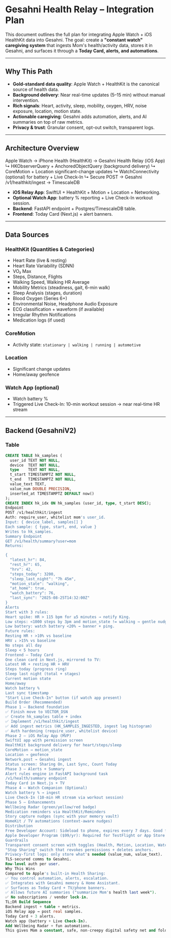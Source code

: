 # Gesahni Health Relay – Integration Plan

This document outlines the full plan for integrating Apple Watch + iOS HealthKit data into Gesahni.
The goal: create a **"constant watch" caregiving system** that ingests Mom's health/activity data, stores it in Gesahni, and surfaces it through a **Today Card, alerts, and automations**.

---

## Why This Path
- **Gold-standard data quality**: Apple Watch + HealthKit is the canonical source of health data.
- **Background delivery**: Near real-time updates (5–15 min) without manual intervention.
- **Rich signals**: Heart, activity, sleep, mobility, oxygen, HRV, noise exposure, location, motion state.
- **Actionable caregiving**: Gesahni adds automation, alerts, and AI summaries on top of raw metrics.
- **Privacy & trust**: Granular consent, opt-out switch, transparent logs.

---

## Architecture Overview

Apple Watch → iPhone Health (HealthKit) → Gesahni Health Relay (iOS App)
↳ HKObserverQuery + AnchoredObjectQuery (background delivery)
↳ CoreMotion + Location significant-change updates
↳ WatchConnectivity (optional) for battery + Live Check-In
↳ Secure POST → Gesahni /v1/healthkit/ingest → TimescaleDB

- **iOS Relay App**: SwiftUI + HealthKit + Motion + Location + Networking.
- **Optional Watch App**: battery % reporting + Live Check-In workout session.
- **Backend**: FastAPI endpoint + Postgres/TimescaleDB table.
- **Frontend**: Today Card (Next.js) + alert banners.

---

## Data Sources

### HealthKit (Quantities & Categories)
- Heart Rate (live & resting)
- Heart Rate Variability (SDNN)
- VO₂ Max
- Steps, Distance, Flights
- Walking Speed, Walking HR Average
- Mobility Metrics (steadiness, gait, 6-min walk)
- Sleep Analysis (stages, duration)
- Blood Oxygen (Series 6+)
- Environmental Noise, Headphone Audio Exposure
- ECG classification + waveform (if available)
- Irregular Rhythm Notifications
- Medication logs (if used)

### CoreMotion
- Activity state: `stationary | walking | running | automotive`

### Location
- Significant change updates
- Home/away geofence

### Watch App (optional)
- Watch battery %
- Triggered Live Check-In: 10-min workout session → near real-time HR stream

---

## Backend (GesahniV2)

### Table
```sql
CREATE TABLE hk_samples (
  user_id TEXT NOT NULL,
  device  TEXT NOT NULL,
  type    TEXT NOT NULL,
  t_start TIMESTAMPTZ NOT NULL,
  t_end   TIMESTAMPTZ NOT NULL,
  value_text TEXT,
  value_num DOUBLE PRECISION,
  inserted_at TIMESTAMPTZ DEFAULT now()
);
CREATE INDEX hk_idx ON hk_samples (user_id, type, t_start DESC);
Endpoint
POST /v1/healthkit/ingest
Auth: require_user, whitelist mom's user_id.
Input: { device_label, samples[] }
Each sample: { type, start, end, value }
Writes to hk_samples.
Summary Endpoint
GET /v1/health/summary?user=mom
Returns:

{
  "latest_hr": 84,
  "rest_hr": 65,
  "hrv": 42,
  "steps_today": 3200,
  "sleep_last_night": "7h 45m",
  "motion_state": "walking",
  "at_home": true,
  "watch_battery": 76,
  "last_sync": "2025-08-25T14:32:00Z"
}
Alerts
Start with 3 rules:
Heart spike: HR > 115 bpm for ≥5 minutes → notify King.
Low steps: <1000 steps by 3pm and motion_state != walking → gentle nudge on TV/phone.
Low battery: watch battery <20% → banner + ping.
Future rules:
Resting HR ↑ >10% vs baseline
HRV ↓ >15% vs baseline
No steps all day
Sleep < 5 hours
Frontend – Today Card
One clean card in Next.js, mirrored to TV:
Latest HR + resting HR + HRV
Steps today (progress ring)
Sleep last night (total + stages)
Current motion state
Home/away
Watch battery %
Last sync timestamp
"Start Live Check-In" button (if watch app present)
Build Order (Recommended)
Phase 1 – Backend foundation
✅ Finish move to VECTOR_DSN
✅ Create hk_samples table + index
✅ Implement /v1/healthkit/ingest
✅ Add ingest metrics (HK_SAMPLES_INGESTED, ingest lag histogram)
✅ Auth hardening (require_user, whitelist device)
Phase 2 – iOS Relay App (MVP)
SwiftUI app with permission screen
HealthKit background delivery for heart/steps/sleep
CoreMotion → motion_state
Location → geofence
Network.post → Gesahni ingest
Status screen: Sharing On, Last Sync, Count Today
Phase 3 – Alerts + Summary
Alert rules engine in FastAPI background task
/v1/health/summary endpoint
Today Card in Next.js + TV
Phase 4 – Watch Companion (Optional)
Watch battery % → ingest
Live Check-In (10-min HR stream via workout session)
Phase 5 – Enhancements
Wellbeing Radar (green/yellow/red badge)
Medication reminders via HealthKit/Reminders
Story capture nudges (sync with your memory vault)
HomeKit / TV automations (context-aware nudges)
Distribution
Free Developer Account: Sideload to phone, expires every 7 days. Good for proof-of-concept.
Apple Developer Program ($99/yr): Required for TestFlight or App Store distribution. Necessary for reliable long-term use.
Guardrails
Transparent consent screen with toggles (Health, Motion, Location, Watch).
"Stop Sharing" switch that revokes permissions + deletes anchors.
Privacy-first logs: only store what's needed (value_num, value_text).
TLS-secured comms to Gesahni.
Row-level auth per user.
Why This Wins
Compared to Apple's built-in Health Sharing:
✅ You control automation, alerts, escalation.
✅ Integrates with Gesahni memory & Home Assistant.
✅ Surfaces as Today Card + TV/phone banners.
✅ Allows future AI summaries ("summarize Mom's health last week").
✅ No subscriptions / vendor lock-in.
TL;DR Build Sequence
Backend ingest + table + metrics.
iOS Relay app → post real samples.
Today Card + 3 alerts.
Watch app (battery + Live Check-In).
Add Wellbeing Radar + fun automations.
This gives Mom a constant, safe, non-creepy digital safety net and folds her data into Gesahni's long-term memory.
